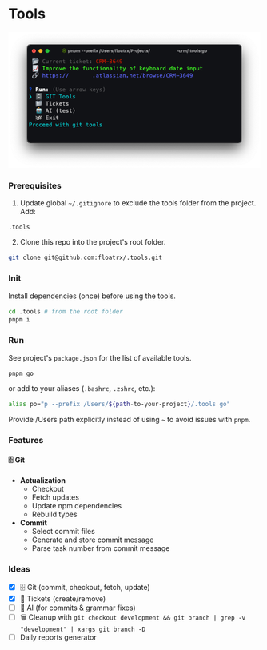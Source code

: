 # Tools

![Screenshot](screen.png)

### Prerequisites

1. Update global `~/.gitignore` to exclude the tools folder from the project.
   Add:

```
.tools
```

2. Clone this repo into the project's root folder.

```bash
git clone git@github.com:floatrx/.tools.git
```

### Init

Install dependencies (once) before using the tools.

```bash
cd .tools # from the root folder
pnpm i
```

### Run

See project's `package.json` for the list of available tools.

```bash
pnpm go
```

or add to your aliases (`.bashrc`, `.zshrc`, etc.):

```bash
alias po="p --prefix /Users/${path-to-your-project}/.tools go"
```

Provide /Users path explicitly instead of using `~` to avoid issues with `pnpm`.

### Features

#### 🗄️ Git

- **Actualization**
    - Checkout
    - Fetch updates
    - Update npm dependencies
    - Rebuild types
- **Commit**
    - Select commit files
    - Generate and store commit message
    - Parse task number from commit message

### Ideas

- [x] 🗄️ Git (commit, checkout, fetch, update)
- [x] 📁 Tickets (create/remove)
- [ ] 🧠 AI (for commits & grammar fixes)
- [ ] 🗑️ Cleanup with `git checkout development && git branch | grep -v "development" | xargs git branch -D`
- [ ] Daily reports generator
